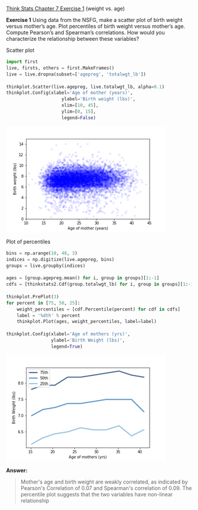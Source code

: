 [Think Stats Chapter 7 Exercise 1](http://greenteapress.com/thinkstats2/html/thinkstats2008.html#toc70) (weight vs. age)

**Exercise 1**   Using data from the NSFG, make a scatter plot of birth weight versus mother’s age. Plot percentiles of birth weight versus mother’s age. Compute Pearson’s and Spearman’s correlations. How would you characterize the relationship between these variables?

Scatter plot  
```python
import first
live, firsts, others = first.MakeFrames()
live = live.dropna(subset=['agepreg', 'totalwgt_lb'])

thinkplot.Scatter(live.agepreg, live.totalwgt_lb, alpha=0.1)
thinkplot.Config(xlabel='Age of mother (years)',
                     ylabel='Birth weight (lbs)',
                     xlim=[10, 45],
                     ylim=[0, 15],
                     legend=False)
```
![scatter](./weightVsAge.png)

Plot of percentiles
```python
bins = np.arange(10, 48, 3)
indices = np.digitize(live.agepreg, bins)
groups = live.groupby(indices)

ages = [group.agepreg.mean() for i, group in groups][1:-1]
cdfs = [thinkstats2.Cdf(group.totalwgt_lb) for i, group in groups][1:-1]

thinkplot.PrePlot(3)
for percent in [75, 50, 25]:
    weight_percentiles = [cdf.Percentile(percent) for cdf in cdfs]
    label = '%dth' % percent
    thinkplot.Plot(ages, weight_percentiles, label=label)

thinkplot.Config(xlabel='Age of mothers (yrs)',
                 ylabel='Birth Weight (lbs)',
                 legend=True)
```
![percentile](./percentileWeightVsAge.png)

**Answer:**  
> Mother's age and birth weight are weakly correlated, as indicated by Pearson's Correlation of 0.07 and Spearman's correlation of 0.09.  The percentile plot suggests that the two variables have non-linear relationship
